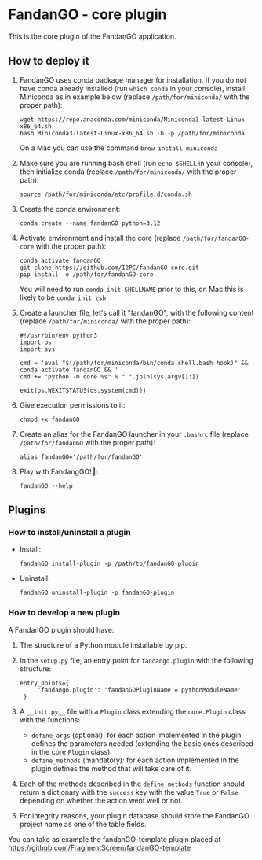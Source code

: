 # FandanGO - core plugin

This is the core plugin of the FandanGO application.

## How to deploy it

1. FandanGO uses conda package manager for installation. If you do not have conda already installed (run `which conda` in your console), install Miniconda as in example below (replace `/path/for/miniconda/` with the proper path):
   ```
   wget https://repo.anaconda.com/miniconda/Miniconda3-latest-Linux-x86_64.sh
   bash Miniconda3-latest-Linux-x86_64.sh -b -p /path/for/miniconda
   ```
   
   On a Mac you can use the command `brew install miniconda`


2. Make sure you are running bash shell (run `echo $SHELL` in your console), then initialize conda (replace `/path/for/miniconda/` with the proper path):
   ```
   source /path/for/miniconda/etc/profile.d/conda.sh
   ```

3. Create the conda environment:
   ```
   conda create --name fandanGO python=3.12
   ```

4. Activate environment and install the core (replace `/path/for/fandanGO-core` with the proper path):
   ```
   conda activate fandanGO
   git clone https://github.com/I2PC/fandanGO-core.git
   pip install -e /path/for/fandanGO-core
   ```
   
   You will need to run `conda init SHELLNAME` prior to this, on Mac this is likely to be `conda init zsh`
   

5. Create a launcher file, let's call it "fandanGO", with the following content (replace `/path/for/miniconda/` with the proper path):
   ```
   #!/usr/bin/env python3
   import os
   import sys
   
   cmd = 'eval "$(/path/for/miniconda/bin/conda shell.bash hook)" && conda activate fandanGO && '
   cmd += "python -m core %s" % " ".join(sys.argv[1:])
   
   exit(os.WEXITSTATUS(os.system(cmd)))
   ```

5. Give execution permissions to it:
   ```
   chmod +x fandanGO
   ```

6. Create an alias for the FandanGO launcher in your `.bashrc` file (replace `/path/for/fandanGO` with the proper path):
   ```
   alias fandanGO='/path/for/fandanGO'
   ```

7. Play with FandangGO!💃:
   ```
   fandanGO --help
   ```

## Plugins

### How to install/uninstall a plugin

- Install:
   ```
   fandanGO install-plugin -p /path/to/fandanGO-plugin
   ```

- Uninstall:
   ```
   fandanGO uninstall-plugin -p fandanGO-plugin
   ```

### How to develop a new plugin

A FandanGO plugin should have:

1. The structure of a Python module installable by pip.
2. In the `setup.py` file, an entry point for `fandango.plugin` with the following structure:
   ```
   entry_points={
        'fandango.plugin': 'fandanGOPluginName = pythonModuleName'
    }
   ```
3. A `__init.py__` file with a `Plugin` class extending the `core.Plugin` class with the functions:
   - `define_args` (optional): for each action implemented in the plugin defines the parameters needed (extending the basic ones described in the core `Plugin` class)
   - `define_methods` (mandatory): for each action implemented in the plugin defines the method that will take care of it.

4. Each of the methods described in the `define_methods` function should return a dictionary with the `success` key with the value `True` or `False` depending on whether the action went well or not.
5. For integrity reasons, your plugin database should store the FandanGO project name as one of the table fields.

You can take as example the fandanGO-template plugin placed at https://github.com/FragmentScreen/fandanGO-template
